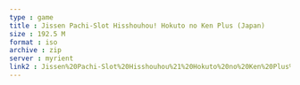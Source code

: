 ```yaml
---
type : game
title : Jissen Pachi-Slot Hisshouhou! Hokuto no Ken Plus (Japan)
size : 192.5 M
format : iso
archive : zip
server : myrient
link2 : Jissen%20Pachi-Slot%20Hisshouhou%21%20Hokuto%20no%20Ken%20Plus%20%28Japan%29
---
```

